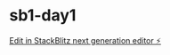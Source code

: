 # sb1-day1

[Edit in StackBlitz next generation editor ⚡️](https://stackblitz.com/~/github.com/drmas001/sb1-day1)